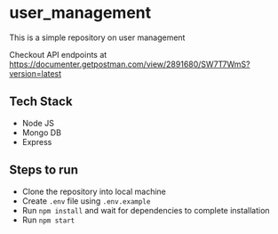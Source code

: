 # user_management

This is a simple repository on user management

Checkout API endpoints at https://documenter.getpostman.com/view/2891680/SW7T7WmS?version=latest

## Tech Stack
 - Node JS
 - Mongo DB
 - Express
 
## Steps to run
 - Clone the repository into local machine
 - Create `.env` file using `.env.example`
 - Run `npm install` and wait for dependencies to complete installation
 - Run `npm start`
 
